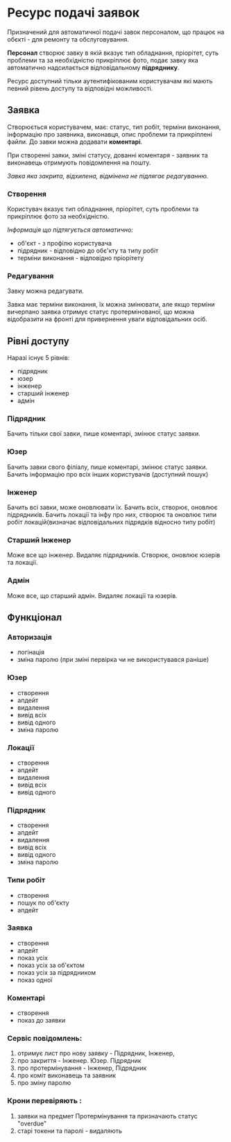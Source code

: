 # Ресурс подачі заявок

Призначений для автоматичної подачі завок персоналом, що працює на обєкті - для ремонту та обслуговування.

**Персонал** створює завку в якій вказує тип обладнання, пріорітет, суть проблеми та за необхідністю прикріплює фото, 
подає завку яка автоматично надсилається відповідальному **підряднику**.

Ресурс доступний тільки аутентифікованим користувачам які мають певний рівень доступу та відповідні можливості.

## Заявка
Створюється користувачем, має: статус, тип робіт, терміни виконання, інформацію про заявника, виконавця, опис проблеми 
та прикріплені файли. 
До завки можна додавати **коментарі**.

При створенні заяки, зміні статусу, дованні коментаря - заявник та виконавець отримують повідомлення на пошту.

_Завка яка закрита, відхилена, відмінена не підлягає редагуванню._

### Створення
Користувач вказує тип обладнання, пріорітет, суть проблеми та прикріплює фото за необхідністю.

_Інформація що підтягується автоматично:_
- об'єкт - з профілю користувача
- підрядник - відповідно до обє'кту та типу робіт
- терміни виконання - відповідно пріорітету

### Редагування
Завку можна редагувати.

Завка має терміни виконання, їх можна змінювати, але якщо терміни вичерпано заявка отримує статус протермінованої, 
що можна відобразити на фронті для привернення уваги відповідальних осіб.

## Рівні доступу
Наразі існує 5 рівнів:
- підрядник
- юзер
- інженер
- старший інженер
- адмін

### Підрядник 
Бачить тільки свої завки, пише коментарі, змінює статус заявки.

### Юзер
Бачить завки свого філіалу, пише коментарі, змінює статус заявки. Бачить інформацію про всіх інших користувачів (доступний пошук)

### Інженер
Бачить всі завки, може оновлювати їх.
Бачить всіх, створює, оновлює підрядників.
Бачить локації та інфу про них, створює та оновлює типи робіт локацій(визначає відповідальних підрядків відносно типу робіт)

### Старший Інженер
Може все що інженер.
Видаляє підрядників.
Створює, оновлює юзерів та локації.

### Адмін
Може все, що старший адмін.
Видаляє локації та юзерів.

## Функціонал
### Авторизація
- логінація
- зміна паролю (при зміні первірка чи не використувався раніше)
### Юзер
- створення
- апдейт
- видалення
- вивід всіх
- вивід одного
- зміна паролю
### Локації
- створення
- апдейт
- видалення
- вивід всіх
- вивід одного

### Підрядник
- створення
- апдейт
- видалення
- вивід всіх
- вивід одного
- зміна паролю

### Типи робіт
- створення
- пошук по об'єкту
- апдейт

### Заявка
- створення
- апдейт
- показ усіх
- показ усіх за об'єктом
- показ усіх за підрядником
- показ одної

### Коментарі
- створення
- показ до заявки

### Сервіс повідомлень:
1. отримує лист про нову заявку - Підрядник, Інженер,
2. про закриття - Інженер. Юзер. Підрядник
3. про протермінування - Інженер, Підрядник
4. про коміт виконавець та заявник
5. про зміну паролю

### Крони перевіряють :
1. заявки на предмет Протермінування та призначають статус "overdue"
2. старі токени та паролі - видаляють